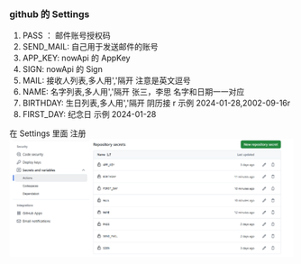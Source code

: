### github 的 Settings

1. PASS ： 邮件账号授权码
2. SEND_MAIL: 自己用于发送邮件的账号
3. APP_KEY: nowApi 的 AppKey
4. SIGN: nowApi 的 Sign
5. MAIL: 接收人列表,多人用','隔开 注意是英文逗号
6. NAME: 名字列表,多人用','隔开 张三，李思 名字和日期一一对应
7. BIRTHDAY: 生日列表,多人用','隔开 阴历接 r 示例 2024-01-28,2002-09-16r
8. FIRST_DAY: 纪念日 示例 2024-01-28

在 Settings 里面 注册
![Alt text](image.png)
